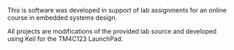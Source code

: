 This is software was developed in support of lab assignments for an online course in embedded systems design.

All projects are modifications of the provided lab source and developed using Keil for the TM4C123 LaunchPad.

